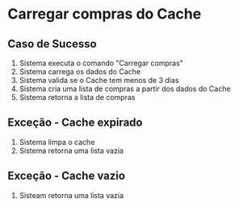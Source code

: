 # Carregar compras do Cache

## Caso de Sucesso
1. Sistema executa o comando "Carregar compras"
2. Sistema carrega os dados do Cache
3. Sistema valida se o Cache tem menos de 3 dias
4. Sistema cria uma lista de compras a partir dos dados do Cache
5. Sistema retorna a lista de compras

## Exceção - Cache expirado
1. Sistema limpa o cache
2. Sistema retorna uma lista vazia

## Exceção - Cache vazio
1. Sisteam retorna uma lista vazia